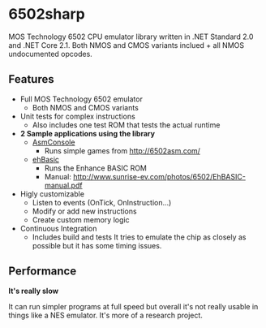 # 6502sharp
MOS Technology 6502 CPU emulator library written in .NET Standard 2.0 and .NET Core 2.1. Both NMOS and CMOS variants inclued + all NMOS undocumented opcodes.
## Features

- Full MOS Technology 6502 emulator
  - Both NMOS and CMOS variants
- Unit tests for complex instructions
  - Also includes one test ROM that tests the actual runtime
- **2 Sample applications using the library**
  - [AsmConsole](/Examples/AsmConsole)
    - Runs simple games from http://6502asm.com/
  - [ehBasic](/Examples/ehBasic)
    - Runs the Enhance BASIC ROM
    - Manual: http://www.sunrise-ev.com/photos/6502/EhBASIC-manual.pdf
- Higly customizable
  - Listen to events (OnTick, OnInstruction...)
  - Modify or add new instructions
  - Create custom memory logic
- Continuous Integration
  - Includes build and tests
It tries to emulate the chip as closely as possible but it has some timing issues.

## Performance

**It's really slow**

It can run simpler programs at full speed but overall it's not really usable in things like a NES emulator. It's more of a research project.
